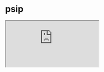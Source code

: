 # psip

<iframe src="http://ec2-18-224-16-12.us-east-2.compute.amazonaws.com:8080/public/psip?url=https://raw.githubusercontent.com/jarrah42/psip/master/template.psip)"></iframe>
